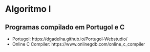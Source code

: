 # Algoritmo I

## Programas compilado em Portugol e C

<ul>
  <li>Portugol: https://dgadelha.github.io/Portugol-Webstudio/</li>
  <li>Online C Compiler: https://www.onlinegdb.com/online_c_compiler</li>
</ul>
